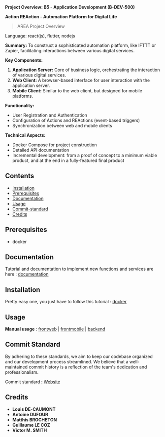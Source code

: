 **Project Overview: B5 - Application Development (B-DEV-500)**

**Action REAction - Automation Platform for Digital Life** 


> AREA Project Overview

Language: react(js), flutter, nodejs

**Summary:**
To construct a sophisticated automation platform, like IFTTT or Zapier, facilitating interactions between various digital services. 

**Key Components:**
1. **Application Server:** Core of business logic, orchestrating the interaction of various digital services.
2. **Web Client:** A browser-based interface for user interaction with the application server.
3. **Mobile Client:** Similar to the web client, but designed for mobile platforms.

**Functionality:**
- User Registration and Authentication
- Configuration of Actions and REActions (event-based triggers)
- Synchronization between web and mobile clients

**Technical Aspects:**
- Docker Compose for project construction
- Detailed API documentation
- Incremental development: from a proof of concept to a minimum viable product, and at the end in a fully-featured final product


## Contents

- [Installation](#installation)
- [Prerequisites](#prerequisites)
- [Documentation](#documentation)
- [Usage](#usage)
- [Commit-standard](#commit-standard)
- [Credits](#credits)


## Prerequisites
  - docker


## Documentation
Tutorial and documentation to implement new functions and services are here : [documentation](https://epitech-area.gitbook.io/area/)


## Installation
Pretty easy one, you just have to follow this tutorial : [docker](https://epitech-area.gitbook.io/area/)


## Usage
**Manual usage** : [frontweb](https://epitech-area.gitbook.io/area/FRONT-WEB/frontweb) | [frontmobile](Front-Mobile) | [backend](https://epitech-area.gitbook.io/area/BACK-END/backend)


## Commit Standard
By adhering to these standards, we aim to keep our codebase organized and our development process streamlined. 
We believe that a well-maintained commit history is a reflection of the team's dedication and professionalism.

Commit standard : [Website](https://www.conventionalcommits.org/en/v1.0.0/)


## Credits
* **Louis DE-CAUMONT**
* **Antoine DUFOUR**
* **Matthis BROCHETON**
* **Guillaume LE COZ**
* **Victor M. SMITH**